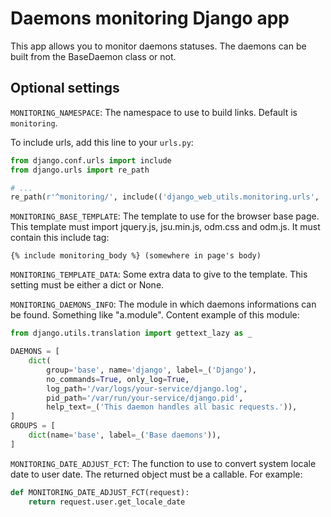 # Daemons monitoring Django app

This app allows you to monitor daemons statuses.
The daemons can be built from the BaseDaemon class or not.


## Optional settings

`MONITORING_NAMESPACE`:
The namespace to use to build links.
Default is `monitoring`.

To include urls, add this line to your `urls.py`:

``` python
from django.conf.urls import include
from django.urls import re_path

# ...
re_path(r'^monitoring/', include(('django_web_utils.monitoring.urls', 'monitoring'), namespace='monitoring')),
```

`MONITORING_BASE_TEMPLATE`:
The template to use for the browser base page.
This template must import jquery.js, jsu.min.js, odm.css and odm.js.
It must contain this include tag:

```
{% include monitoring_body %} (somewhere in page's body)
```

`MONITORING_TEMPLATE_DATA`:
Some extra data to give to the template.
This setting must be either a dict or None.

`MONITORING_DAEMONS_INFO`:
The module in which daemons informations can be found.
Something like "a.module".
Content example of this module:

``` python
from django.utils.translation import gettext_lazy as _

DAEMONS = [
    dict(
        group='base', name='django', label=_('Django'),
        no_commands=True, only_log=True,
        log_path='/var/logs/your-service/django.log',
        pid_path='/var/run/your-service/django.pid',
        help_text=_('This daemon handles all basic requests.')),
]
GROUPS = [
    dict(name='base', label=_('Base daemons')),
]
```


`MONITORING_DATE_ADJUST_FCT`:
The function to use to convert system locale date to user date.
The returned object must be a callable.
For example:

``` python
def MONITORING_DATE_ADJUST_FCT(request):
    return request.user.get_locale_date
```
